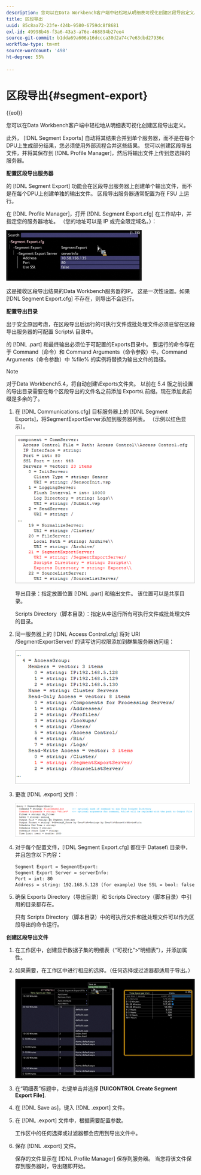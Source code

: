 ```yaml
---
description: 您可以在Data Workbench客户端中轻松地从明细表可视化创建区段导出定义。
title: 区段导出
uuid: 85c8aa72-23fe-424b-9580-6759dc8f8681
exl-id: 49998b46-f3a6-43a3-a76e-468894b27ee4
source-git-commit: b1dda69a606a16dccca30d2a74c7e63dbd27936c
workflow-type: tm+mt
source-wordcount: '498'
ht-degree: 55%

---
```


# 区段导出{#segment-export}

{{eol}}

您可以在Data Workbench客户端中轻松地从明细表可视化创建区段导出定义。

此外， [!DNL Segment Exports] 自动将其结果合并到单个服务器，而不是在每个DPU上生成部分结果，您必须使用外部流程合并这些结果。 您可以创建区段导出文件，并将其保存到 [!DNL Profile Manager]，然后将输出文件上传到您选择的服务器。

**配置区段导出服务器**

的 [!DNL Segment Export] 功能会在区段导出服务器上创建单个输出文件，而不是在每个DPU上创建单独的输出文件。 区段导出服务器通常配置为在 FSU 上运行。

在 [!DNL Profile Manager]，打开 [!DNL Segment Export.cfg] 在工作站中，并指定您的服务器地址。 （您的地址可以是 IP 或完全限定域名。）：

![](assets/segment_export_cfg.png)

这是接收区段导出结果的Data Workbench服务器的IP。 这是一次性设置。如果 [!DNL Segment Export.cfg] 不存在，则导出不会运行。

**配置导出目录**

出于安全原因考虑，在区段导出后运行的可执行文件或批处理文件必须驻留在区段导出服务器的可配置 Scripts\ 目录中。

的 [!DNL .part] 和最终输出必须位于可配置的Exports目录中。 要运行的命令存在于 Command（命令）和 Command Arguments（命令参数）中。Command Arguments（命令参数）中 %file% 的实例将替换为输出文件的路径。

>[!NOTE]
>
>对于Data Workbench5.4，将自动创建\Exports文件夹。 以前在 5.4 版之前设置的导出目录需要在每个区段导出的文件名之前添加 Exports\ 前缀。现在添加此前缀是多余的了。

1. 在 [!DNL Communications.cfg] 目标服务器上的 [!DNL Segment Exports]，将SegmentExportServer添加到服务器列表。 （示例以红色显示）。

   ![](assets/communications_cfg_example.png)

   导出目录：指定放置位置 [!DNL .part] 和输出文件。 该位置可以是共享目录。

   Scripts Directory（脚本目录）：指定从中运行所有可执行文件或批处理文件的目录。

1. 同一服务器上的 [!DNL Access Control.cfg] 将对 URI /SegmentExportServer/ 的读写访问权限添加到群集服务器访问组：

   ![](assets/accesscontrol_cfg_example.png)

1. 更改 [!DNL .export] 文件：

   ![](assets/segment_export_query_example.png)

1. 对于每个配置文件，[!DNL Segment Export.cfg] 都位于 Dataset\ 目录中，并且包含以下内容：

   ```
   Segment Export = SegmentExport:
   Segment Export Server = serverInfo:
   Port = int: 80
   Address = string: 192.168.5.128 (for example) Use SSL = bool: false
   ```

1. 确保 Exports Directory（导出目录）和 Scripts Directory（脚本目录）中引用的目录都存在。

   只有 Scripts Directory（脚本目录）中的可执行文件和批处理文件可以作为区段导出的命令运行。

**创建区段导出文件**

1. 在工作区中，创建显示数据子集的明细表（“可视化”>“明细表”），并添加属性。
1. 如果需要，在工作区中进行相应的选择。（任何选择或过滤器都适用于导出。）

   ![](assets/create_segment_export_file.png)

1. 在“明细表”标题中，右键单击并选择 **[!UICONTROL Create Segment Export File]**.
1. 在 [!DNL Save as]，键入 [!DNL .export] 文件。
1. 在 [!DNL .export] 文件中，根据需要配置参数。

   工作区中的任何选择或过滤器都会应用到导出文件中。

1. 保存 [!DNL .export] 文件。

   保存的文件显示在 [!DNL Profile Manager] 保存到服务器。 当您将该文件保存到服务器时，导出随即开始。
